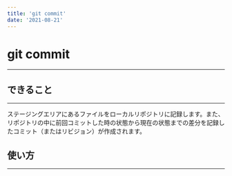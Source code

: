 ```yaml
---
title: 'git commit'
date: '2021-08-21'
---
```


# git commit
---

## できること
---

ステージングエリアにあるファイルをローカルリポジトリに記録します。また、リポジトリの中に前回コミットした時の状態から現在の状態までの差分を記録したコミット（またはリビジョン）が作成されます。

## 使い方
---

